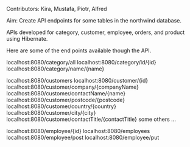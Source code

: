 Contributors: Kira, Mustafa, Piotr, Alfred

Aim: Create API endpoints for some tables in the northwind database.

APIs developed for category, customer, employee, orders, and product using Hibernate.

Here are some of the end points available though the API.


localhost:8080/category/all
localhost:8080/category/id/{id}
localhost:8080/category/name/{name}

localhost:8080/customers
localhost:8080/customer/{id}
localhost:8080/customer/company/{companyName}
localhost:8080/customer/contactName/{name}
localhost:8080/customer/postcode/{postcode}
localhost:8080/customer/country/{country}
localhost:8080/customer/city/{city}
localhost:8080/customer/contactTitle/{contactTitle}
some others ...


localhost:8080/employee/{id}
localhost:8080/employees
localhost:8080/employee/post
localhost:8080/employee/put














